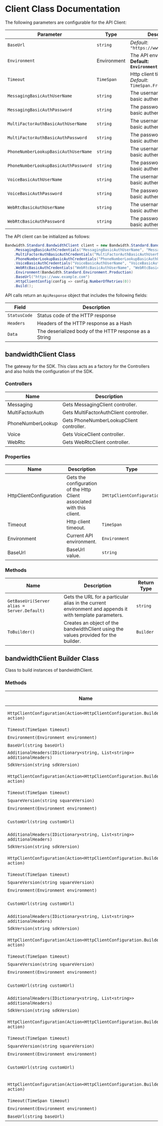 
# Client Class Documentation

The following parameters are configurable for the API Client:

| Parameter | Type | Description |
|  --- | --- | --- |
| `BaseUrl` | `string` | *Default*: `"https://www.example.com"` |
| `Environment` | Environment | The API environment. <br> **Default: `Environment.Production`** |
| `Timeout` | `TimeSpan` | Http client timeout.<br>*Default*: `TimeSpan.FromSeconds(100)` |
| `MessagingBasicAuthUserName` | `string` | The username to use with basic authentication |
| `MessagingBasicAuthPassword` | `string` | The password to use with basic authentication |
| `MultiFactorAuthBasicAuthUserName` | `string` | The username to use with basic authentication |
| `MultiFactorAuthBasicAuthPassword` | `string` | The password to use with basic authentication |
| `PhoneNumberLookupBasicAuthUserName` | `string` | The username to use with basic authentication |
| `PhoneNumberLookupBasicAuthPassword` | `string` | The password to use with basic authentication |
| `VoiceBasicAuthUserName` | `string` | The username to use with basic authentication |
| `VoiceBasicAuthPassword` | `string` | The password to use with basic authentication |
| `WebRtcBasicAuthUserName` | `string` | The username to use with basic authentication |
| `WebRtcBasicAuthPassword` | `string` | The password to use with basic authentication |

The API client can be initialized as follows:

```csharp
Bandwidth.Standard.BandwidthClient client = new Bandwidth.Standard.BandwidthClient.Builder()
    .MessagingBasicAuthCredentials("MessagingBasicAuthUserName", "MessagingBasicAuthPassword")
    .MultiFactorAuthBasicAuthCredentials("MultiFactorAuthBasicAuthUserName", "MultiFactorAuthBasicAuthPassword")
    .PhoneNumberLookupBasicAuthCredentials("PhoneNumberLookupBasicAuthUserName", "PhoneNumberLookupBasicAuthPassword")
    .VoiceBasicAuthCredentials("VoiceBasicAuthUserName", "VoiceBasicAuthPassword")
    .WebRtcBasicAuthCredentials("WebRtcBasicAuthUserName", "WebRtcBasicAuthPassword")
    .Environment(Bandwidth.Standard.Environment.Production)
    .BaseUrl("https://www.example.com")
    .HttpClientConfig(config => config.NumberOfRetries(0))
    .Build();
```

API calls return an `ApiResponse` object that includes the following fields:

| Field | Description |
|  --- | --- |
| `StatusCode` | Status code of the HTTP response |
| `Headers` | Headers of the HTTP response as a Hash |
| `Data` | The deserialized body of the HTTP response as a String |

## bandwidthClient Class

The gateway for the SDK. This class acts as a factory for the Controllers and also holds the configuration of the SDK.

### Controllers

| Name | Description |
|  --- | --- |
| Messaging | Gets MessagingClient controller. |
| MultiFactorAuth | Gets MultiFactorAuthClient controller. |
| PhoneNumberLookup | Gets PhoneNumberLookupClient controller. |
| Voice | Gets VoiceClient controller. |
| WebRtc | Gets WebRtcClient controller. |

### Properties

| Name | Description | Type |
|  --- | --- | --- |
| HttpClientConfiguration | Gets the configuration of the Http Client associated with this client. | `IHttpClientConfiguration` |
| Timeout | Http client timeout. | `TimeSpan` |
| Environment | Current API environment. | `Environment` |
| BaseUrl | BaseUrl value. | `string` |

### Methods

| Name | Description | Return Type |
|  --- | --- | --- |
| `GetBaseUri(Server alias = Server.Default)` | Gets the URL for a particular alias in the current environment and appends it with template parameters. | `string` |
| `ToBuilder()` | Creates an object of the bandwidthClient using the values provided for the builder. | `Builder` |

## bandwidthClient Builder Class

Class to build instances of bandwidthClient.

### Methods

| Name | Description | Return Type |
|  --- | --- | --- |
| `HttpClientConfiguration(Action<HttpClientConfiguration.Builder> action)` | Gets the configuration of the Http Client associated with this client. | `Builder` |
| `Timeout(TimeSpan timeout)` | Http client timeout. | `Builder` |
| `Environment(Environment environment)` | Current API environment. | `Builder` |
| `BaseUrl(string baseUrl)` | BaseUrl value. | `Builder` |
| `AdditionalHeaders(IDictionary<string, List<string>> additionalHeaders)` | Gets the additional headers. | `Builder` |
| `SdkVersion(string sdkVersion)` | Gets the additional headers. | `Builder` |
| `HttpClientConfiguration(Action<HttpClientConfiguration.Builder> action)` | Gets the configuration of the Http Client associated with this client. | `Builder` |
| `Timeout(TimeSpan timeout)` | Http client timeout. | `Builder` |
| `SquareVersion(string squareVersion)` | Square Connect API versions | `Builder` |
| `Environment(Environment environment)` | Current API environment. | `Builder` |
| `CustomUrl(string customUrl)` | Sets the base URL requests are made to. Defaults to `https://connect.squareup.com` | `Builder` |
| `AdditionalHeaders(IDictionary<string, List<string>> additionalHeaders)` | Gets the additional headers. | `Builder` |
| `SdkVersion(string sdkVersion)` | Gets the additional headers. | `Builder` |
| `HttpClientConfiguration(Action<HttpClientConfiguration.Builder> action)` | Gets the configuration of the Http Client associated with this client. | `Builder` |
| `Timeout(TimeSpan timeout)` | Http client timeout. | `Builder` |
| `SquareVersion(string squareVersion)` | Square Connect API versions | `Builder` |
| `Environment(Environment environment)` | Current API environment. | `Builder` |
| `CustomUrl(string customUrl)` | Sets the base URL requests are made to. Defaults to `https://connect.squareup.com` | `Builder` |
| `AdditionalHeaders(IDictionary<string, List<string>> additionalHeaders)` | Gets the additional headers. | `Builder` |
| `SdkVersion(string sdkVersion)` | Gets the additional headers. | `Builder` |
| `HttpClientConfiguration(Action<HttpClientConfiguration.Builder> action)` | Gets the configuration of the Http Client associated with this client. | `Builder` |
| `Timeout(TimeSpan timeout)` | Http client timeout. | `Builder` |
| `SquareVersion(string squareVersion)` | Square Connect API versions | `Builder` |
| `Environment(Environment environment)` | Current API environment. | `Builder` |
| `CustomUrl(string customUrl)` | Sets the base URL requests are made to. Defaults to `https://connect.squareup.com` | `Builder` |
| `AdditionalHeaders(IDictionary<string, List<string>> additionalHeaders)` | Gets the additional headers. | `Builder` |
| `SdkVersion(string sdkVersion)` | Gets the additional headers. | `Builder` |
| `HttpClientConfiguration(Action<HttpClientConfiguration.Builder> action)` | Gets the configuration of the Http Client associated with this client. | `Builder` |
| `Timeout(TimeSpan timeout)` | Http client timeout. | `Builder` |
| `SquareVersion(string squareVersion)` | Square Connect API versions | `Builder` |
| `Environment(Environment environment)` | Current API environment. | `Builder` |
| `CustomUrl(string customUrl)` | Sets the base URL requests are made to. Defaults to `https://connect.squareup.com` | `Builder` |
| `HttpClientConfiguration(Action<HttpClientConfiguration.Builder> action)` | Gets the configuration of the Http Client associated with this client. | `Builder` |
| `Timeout(TimeSpan timeout)` | Http client timeout. | `Builder` |
| `Environment(Environment environment)` | Current API environment. | `Builder` |
| `BaseUrl(string baseUrl)` | BaseUrl value. | `Builder` |

